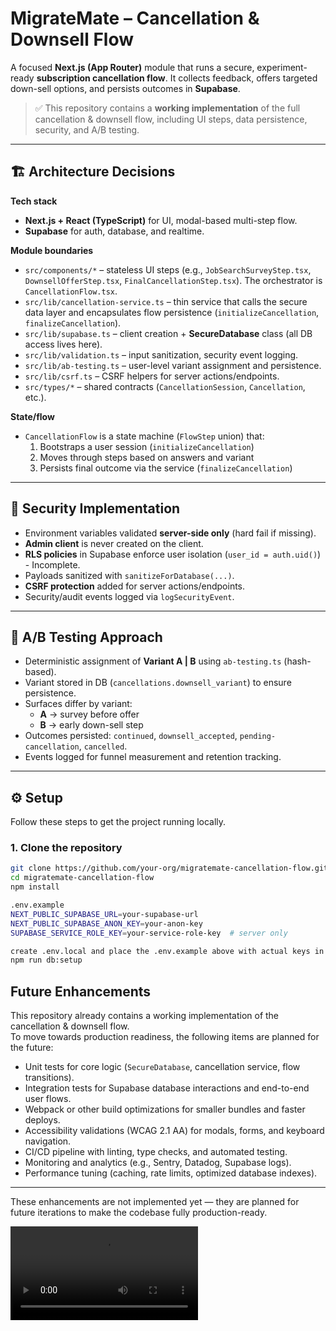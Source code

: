 # MigrateMate – Cancellation & Downsell Flow

A focused **Next.js (App Router)** module that runs a secure, experiment-ready **subscription cancellation flow**. It collects feedback, offers targeted down-sell options, and persists outcomes in **Supabase**.

> ✅ This repository contains a **working implementation** of the full cancellation & downsell flow, including UI steps, data persistence, security, and A/B testing.

---

## 🏗 Architecture Decisions

**Tech stack**
- **Next.js + React (TypeScript)** for UI, modal-based multi-step flow.
- **Supabase** for auth, database, and realtime.

**Module boundaries**
- `src/components/*` – stateless UI steps (e.g., `JobSearchSurveyStep.tsx`, `DownsellOfferStep.tsx`, `FinalCancellationStep.tsx`). The orchestrator is `CancellationFlow.tsx`.
- `src/lib/cancellation-service.ts` – thin service that calls the secure data layer and encapsulates flow persistence (`initializeCancellation`, `finalizeCancellation`).
- `src/lib/supabase.ts` – client creation + **SecureDatabase** class (all DB access lives here).
- `src/lib/validation.ts` – input sanitization, security event logging.
- `src/lib/ab-testing.ts` – user-level variant assignment and persistence.
- `src/lib/csrf.ts` – CSRF helpers for server actions/endpoints.
- `src/types/*` – shared contracts (`CancellationSession`, `Cancellation`, etc.).

**State/flow**
- `CancellationFlow` is a state machine (`FlowStep` union) that:
  1. Bootstraps a user session (`initializeCancellation`)
  2. Moves through steps based on answers and variant
  3. Persists final outcome via the service (`finalizeCancellation`)

---

## 🔐 Security Implementation

- Environment variables validated **server-side only** (hard fail if missing).
- **Admin client** is never created on the client.
- **RLS policies** in Supabase enforce user isolation (`user_id = auth.uid()`) - Incomplete.
- Payloads sanitized with `sanitizeForDatabase(...)`.
- **CSRF protection** added for server actions/endpoints.
- Security/audit events logged via `logSecurityEvent`.

---

## 🧪 A/B Testing Approach

- Deterministic assignment of **Variant A | B** using `ab-testing.ts` (hash-based).
- Variant stored in DB (`cancellations.downsell_variant`) to ensure persistence.
- Surfaces differ by variant:
  - **A** → survey before offer
  - **B** → early down-sell step
- Outcomes persisted: `continued`, `downsell_accepted`, `pending-cancellation`, `cancelled`.
- Events logged for funnel measurement and retention tracking.

---

## ⚙️ Setup

Follow these steps to get the project running locally.

### 1. Clone the repository
```bash
git clone https://github.com/your-org/migratemate-cancellation-flow.git
cd migratemate-cancellation-flow
npm install

.env.example
NEXT_PUBLIC_SUPABASE_URL=your-supabase-url
NEXT_PUBLIC_SUPABASE_ANON_KEY=your-anon-key
SUPABASE_SERVICE_ROLE_KEY=your-service-role-key  # server only

create .env.local and place the .env.example above with actual keys in it
npm run db:setup
```

## Future Enhancements

This repository already contains a working implementation of the cancellation & downsell flow.  
To move towards production readiness, the following items are planned for the future:

- Unit tests for core logic (`SecureDatabase`, cancellation service, flow transitions).  
- Integration tests for Supabase database interactions and end-to-end user flows.  
- Webpack or other build optimizations for smaller bundles and faster deploys.  
- Accessibility validations (WCAG 2.1 AA) for modals, forms, and keyboard navigation.  
- CI/CD pipeline with linting, type checks, and automated testing.  
- Monitoring and analytics (e.g., Sentry, Datadog, Supabase logs).  
- Performance tuning (caching, rate limits, optimized database indexes).  

---

These enhancements are not implemented yet — they are planned for future iterations to make the codebase fully production-ready.

![Demo](media/migrateMateDemo.mov)


